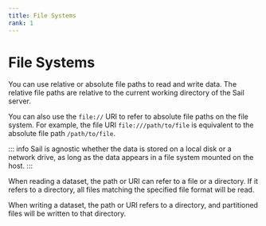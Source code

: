 ```yaml
---
title: File Systems
rank: 1
---
```


# File Systems

You can use relative or absolute file paths to read and write data.
The relative file paths are relative to the current working directory of the Sail server.

You can also use the `file://` URI to refer to absolute file paths on the file system. For example, the file URI `file:///path/to/file` is equivalent to the absolute file path `/path/to/file`.

::: info
Sail is agnostic whether the data is stored on a local disk or a network drive, as long as the data appears in a file system mounted on the host.
:::

When reading a dataset, the path or URI can refer to a file or a directory. If it refers to a directory, all files matching the specified file format will be read.

When writing a dataset, the path or URI refers to a directory, and partitioned files will be written to that directory.
